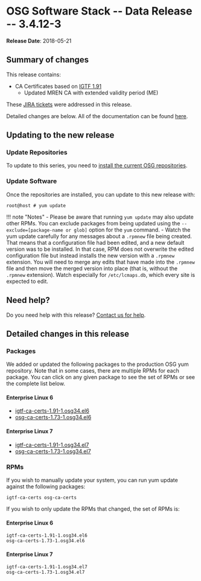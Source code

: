 OSG Software Stack -- Data Release -- 3.4.12-3
==============================================

**Release Date**: 2018-05-21

Summary of changes
------------------

This release contains:

-   CA Certificates based on [IGTF 1.91](http://dist.eugridpma.info/distribution/igtf/current/CHANGES)
    - Updated MREN CA with extended validity period (ME)

These [JIRA tickets](https://jira.opensciencegrid.org/issues/?jql=project%20%3D%20SOFTWARE%20AND%20fixVersion%20%3D%203.4.12-3%20ORDER%20BY%20priority%20DESC%2C%20key%20DESC) were addressed in this release.

Detailed changes are below. All of the documentation can be found [here](/index.md).

Updating to the new release
---------------------------

### Update Repositories

To update to this series, you need to [install the current OSG repositories](/common/yum#install-osg-repositories).

### Update Software

Once the repositories are installed, you can update to this new release with:

``` console
root@host # yum update
```

!!! note "Notes"
    -   Please be aware that running `yum update` may also update other RPMs. You can exclude packages from being updated using the `--exclude=[package-name or glob]` option for the `yum` command.
    -   Watch the yum update carefully for any messages about a `.rpmnew` file being created. That means that a configuration file had been edited, and a new default version was to be installed. In that case, RPM does not overwrite the edited configuration file but instead installs the new version with a `.rpmnew` extension. You will need to merge any edits that have made into the `.rpmnew` file and then move the merged version into place (that is, without the `.rpmnew` extension). Watch especially for `/etc/lcmaps.db`, which every site is expected to edit.

Need help?
----------

Do you need help with this release? [Contact us for help](/common/help).

Detailed changes in this release
--------------------------------

### Packages

We added or updated the following packages to the production OSG yum repository. Note that in some cases, there are multiple RPMs for each package. You can click on any given package to see the set of RPMs or see the complete list below.

#### Enterprise Linux 6

-   [igtf-ca-certs-1.91-1.osg34.el6](https://koji.chtc.wisc.edu/koji/search?match=glob&type=build&terms=igtf-ca-certs-1.91-1.osg34.el6)
-   [osg-ca-certs-1.73-1.osg34.el6](https://koji.chtc.wisc.edu/koji/search?match=glob&type=build&terms=osg-ca-certs-1.73-1.osg34.el6)

#### Enterprise Linux 7

-   [igtf-ca-certs-1.91-1.osg34.el7](https://koji.chtc.wisc.edu/koji/search?match=glob&type=build&terms=igtf-ca-certs-1.91-1.osg34.el7)
-   [osg-ca-certs-1.73-1.osg34.el7](https://koji.chtc.wisc.edu/koji/search?match=glob&type=build&terms=osg-ca-certs-1.73-1.osg34.el7)

### RPMs

If you wish to manually update your system, you can run yum update against the following packages:

    igtf-ca-certs osg-ca-certs

If you wish to only update the RPMs that changed, the set of RPMs is:

#### Enterprise Linux 6

``` file
igtf-ca-certs-1.91-1.osg34.el6
osg-ca-certs-1.73-1.osg34.el6
```

#### Enterprise Linux 7

``` file
igtf-ca-certs-1.91-1.osg34.el7
osg-ca-certs-1.73-1.osg34.el7
```
